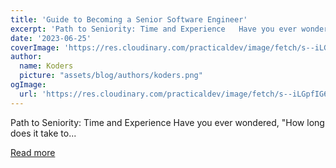 ```yaml
---
title: 'Guide to Becoming a Senior Software Engineer'
excerpt: 'Path to Seniority: Time and Experience   Have you ever wondered, "How long does it take to...'
date: '2023-06-25'
coverImage: 'https://res.cloudinary.com/practicaldev/image/fetch/s--iLGpfIG6--/c_imagga_scale,f_auto,fl_progressive,h_420,q_auto,w_1000/https://dev-to-uploads.s3.amazonaws.com/uploads/articles/wi3ypilxuwndmpgbqqre.png'
author:
  name: Koders
  picture: "assets/blog/authors/koders.png"
ogImage:
  url: 'https://res.cloudinary.com/practicaldev/image/fetch/s--iLGpfIG6--/c_imagga_scale,f_auto,fl_progressive,h_420,q_auto,w_1000/https://dev-to-uploads.s3.amazonaws.com/uploads/articles/wi3ypilxuwndmpgbqqre.png'
---
```


Path to Seniority: Time and Experience   Have you ever wondered, "How long does it take to...

[Read more](https://dev.to/snowman647/guide-to-becoming-a-senior-software-engineer-3oj7)
